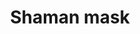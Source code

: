 ---
layout: item
title: Shaman mask
item-id: 21838
datatable: true
id: 21838
name: "Shaman mask"
monsters:
  - id: 7989
    name: "Ogress Warrior"
    combat_level: 82
    wiki_url: "https://oldschool.runescape.wiki/w/Ogress_Warrior"
    drops:
      - quantity: "1"
        noted: false
        rarity: 0.0008333333333333334
    image: "https://oldschool.runescape.wiki/images/4/40/Ogress_Warrior.png?7143b"
  - id: 7991
    name: "Ogress Shaman"
    combat_level: 82
    wiki_url: "https://oldschool.runescape.wiki/w/Ogress_Shaman"
    drops:
      - quantity: "1"
        noted: false
        rarity: 0.0008333333333333334
    image: "https://oldschool.runescape.wiki/images/5/52/Ogress_Shaman.png?5b638"
---